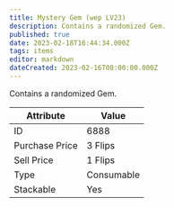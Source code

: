 ```yaml
---
title: Mystery Gem (wep LV23)
description: Contains a randomized Gem.
published: true
date: 2023-02-18T16:44:34.000Z
tags: items
editor: markdown
dateCreated: 2023-02-16T00:00:00.000Z
---
```


Contains a randomized Gem.

|Attribute|Value|
|-|-|
|ID|6888|
|Purchase Price|3 Flips|
|Sell Price|1 Flips|
|Type|Consumable|
|Stackable|Yes|

